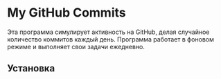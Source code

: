 # My GitHub Commits

Эта программа симулирует активность на GitHub, делая случайное количество коммитов каждый день. Программа работает в фоновом режиме и выполняет свои задачи ежедневно.

## Установка

